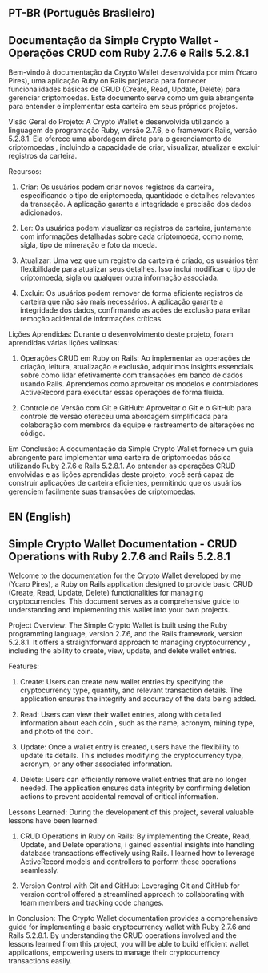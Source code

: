 ## PT-BR (Português Brasileiro)
## Documentação da Simple Crypto Wallet - Operações CRUD com Ruby 2.7.6 e Rails 5.2.8.1

Bem-vindo à documentação da Crypto Wallet desenvolvida por mim (Ycaro Pires), uma aplicação Ruby on Rails projetada para fornecer funcionalidades básicas de CRUD (Create, Read, Update, Delete) para gerenciar criptomoedas. Este documento serve como um guia abrangente para entender e implementar esta carteira em seus próprios projetos.

Visão Geral do Projeto: A Crypto Wallet é desenvolvida utilizando a linguagem de programação Ruby, versão 2.7.6, e o framework Rails, versão 5.2.8.1. Ela oferece uma abordagem direta para o gerenciamento de criptomoedas , incluindo a capacidade de criar, visualizar, atualizar e excluir registros da carteira.

Recursos:

1.  Criar: Os usuários podem criar novos registros da carteira, especificando o tipo de criptomoeda, quantidade e detalhes relevantes da transação. A aplicação garante a integridade e precisão dos dados adicionados.
    
2.  Ler: Os usuários podem visualizar os registros da carteira, juntamente com informações detalhadas sobre cada criptomoeda, como nome, sigla, tipo de mineração e foto da moeda.
    
3.  Atualizar: Uma vez que um registro da carteira é criado, os usuários têm flexibilidade para atualizar seus detalhes. Isso inclui modificar o tipo de criptomoeda, sigla ou qualquer outra informação associada.
    
4.  Excluir: Os usuários podem remover de forma eficiente registros da carteira que não são mais necessários. A aplicação garante a integridade dos dados, confirmando as ações de exclusão para evitar remoção acidental de informações críticas.
    

Lições Aprendidas: Durante o desenvolvimento deste projeto, foram aprendidas várias lições valiosas:

1.  Operações CRUD em Ruby on Rails: Ao implementar as operações de criação, leitura, atualização e exclusão, adquirimos insights essenciais sobre como lidar efetivamente com transações em banco de dados usando Rails. Aprendemos como aproveitar os modelos e controladores ActiveRecord para executar essas operações de forma fluida.
    
2.  Controle de Versão com Git e GitHub: Aproveitar o Git e o GitHub para controle de versão ofereceu uma abordagem simplificada para colaboração com membros da equipe e rastreamento de alterações no código.
    

Em Conclusão: A documentação da Simple Crypto Wallet fornece um guia abrangente para implementar uma carteira de criptomoedas básica utilizando Ruby 2.7.6 e Rails 5.2.8.1. Ao entender as operações CRUD envolvidas e as lições aprendidas deste projeto, você será capaz de construir aplicações de carteira eficientes, permitindo que os usuários gerenciem facilmente suas transações de criptomoedas.


## EN (English)
## Simple Crypto Wallet Documentation - CRUD Operations with Ruby 2.7.6 and Rails 5.2.8.1

Welcome to the documentation for the Crypto Wallet developed by me (Ycaro Pires), a Ruby on Rails application designed to provide basic CRUD (Create, Read, Update, Delete) functionalities for managing cryptocurrencies. This document serves as a comprehensive guide to understanding and implementing this wallet into your own projects.

Project Overview: The Simple Crypto Wallet is built using the Ruby programming language, version 2.7.6, and the Rails framework, version 5.2.8.1. It offers a straightforward approach to managing cryptocurrency , including the ability to create, view, update, and delete wallet entries.

Features:

 1. Create: Users can create new wallet entries by specifying the
    cryptocurrency type, quantity, and relevant transaction details. The
    application ensures the integrity and accuracy of the data being
    added.

 2.  Read: Users can view their wallet entries, along with detailed information about each coin , such as the name, acronym, mining type, and photo of the coin.

 3.  Update: Once a wallet entry is created, users have the flexibility to update its details. This includes modifying the cryptocurrency type, acronym, or any other associated information.

 4.  Delete: Users can efficiently remove wallet entries that are no longer needed. The application ensures data integrity by confirming deletion actions to prevent accidental removal of critical information.

    

Lessons Learned: During the development of this project, several valuable lessons have been learned: 

 1.  CRUD Operations in Ruby on Rails: By implementing the Create, Read, Update, and Delete operations, i gained essential insights into handling database transactions effectively using Rails. I learned how to leverage ActiveRecord models and controllers to perform these operations seamlessly.  

2.  Version Control with Git and GitHub: Leveraging Git and GitHub for version control offered a streamlined approach to collaborating with team members and tracking code changes. 

    

In Conclusion: The  Crypto Wallet documentation provides a comprehensive guide for implementing a basic cryptocurrency wallet with Ruby 2.7.6 and Rails 5.2.8.1. By understanding the CRUD operations involved and the lessons learned from this project, you will be able to build efficient wallet applications, empowering users to manage their cryptocurrency transactions easily.

